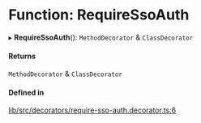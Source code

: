 # Function: RequireSsoAuth

▸ **RequireSsoAuth**(): `MethodDecorator` & `ClassDecorator`

#### Returns

`MethodDecorator` & `ClassDecorator`

#### Defined in

[lib/src/decorators/require-sso-auth.decorator.ts:6](https://github.com/joonashak/nestjs-eve-auth/blob/2fa8073/lib/src/decorators/require-sso-auth.decorator.ts#L6)

